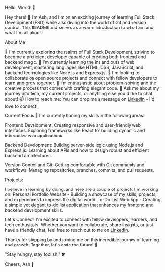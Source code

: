 Hello, World! 👋 

Hey there! 👋 I'm Ash, and I'm on an exciting journey of learning Full Stack Development (FSD) while also diving into the world of Git and version control.
This README.md serves as a warm introduction to who I am and what I'm all about.

About Me

🔭 I'm currently exploring the realms of Full Stack Development, striving to become a proficient developer capable of creating both frontend and backend magic.
🌱 I’m currently learning the ins and outs of web development, mastering languages like HTML, CSS, JavaScript, and backend technologies like Node.js and Express.js.
👯 I'm looking to collaborate on open source projects and connect with fellow developers to learn and grow together.
🤔 I'm enthusiastic about problem-solving and the creative process that comes with crafting elegant code.
💬 Ask me about my journey into tech, my current projects, or anything else you'd like to chat about!
📫 How to reach me: You can drop me a message on [LinkedIn](https://www.linkedin.com/in/akshay-gowda-499596249/) – I'd love to connect!

Current Focus
🚀 I'm currently honing my skills in the following areas:

Frontend Development:
Creating responsive and user-friendly web interfaces.
Exploring frameworks like React for building dynamic and interactive web applications.

Backend Development:
Building server-side logic using Node.js and Express.js.
Learning about APIs and how to design robust and efficient backend architectures.

Version Control and Git:
Getting comfortable with Git commands and workflows.
Managing repositories, branches, commits, and pull requests.

Projects:

I believe in learning by doing, and here are a couple of projects I'm working on:
Personal Portfolio Website - Building a showcase of my skills, projects, and experiences to impress the digital world.
To-Do List Web App - Creating a simple yet elegant to-do list application that enhances my frontend and backend development skills.

Let's Connect!
I'm excited to connect with fellow developers, learners, and tech enthusiasts. Whether you want to collaborate, share insights, or just have a friendly chat, feel free to reach out to me on [LinkedIn](https://www.linkedin.com/in/akshay-gowda-499596249/).

Thanks for stopping by and joining me on this incredible journey of learning and growth. Together, let's code the future! 🌟

"Stay hungry, stay foolish." 🍀

Cheers,
Ash 🚀

